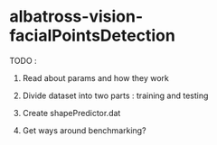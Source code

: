 # albatross-vision-facialPointsDetection

TODO :
1) Read about params and how they work
2) Divide dataset into two parts : training and testing
3) Create shapePredictor.dat

4) Get ways around benchmarking?